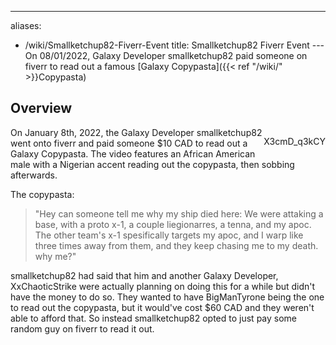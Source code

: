 ---
aliases:
- /wiki/Smallketchup82-Fiverr-Event
title: Smallketchup82 Fiverr Event
---On 08/01/2022, Galaxy Developer smallketchup82 paid someone on fiverr to read out a famous [Galaxy Copypasta]({{< ref "/wiki/" >}}Copypasta)

## Overview

<div style="float: right;">

<youtube>X3cmD_q3kCY</youtube>

</div>

On January 8th, 2022, the Galaxy Developer smallketchup82 went onto fiverr and paid someone $10 CAD to read out a Galaxy Copypasta. The video features an African American male with a Nigerian accent reading out the copypasta, then sobbing afterwards.

The copypasta:

> "Hey can someone tell me why my ship died here: We were attaking a base, with a proto x-1, a couple liegionarres, a tenna, and my apoc. The other team's x-1 spesifically targets my apoc, and I warp like three times away from them, and they keep chasing me to my death. why me?"

smallketchup82 had said that him and another Galaxy Developer, XxChaoticStrike were actually planning on doing this for a while but didn't have the money to do so. They wanted to have BigManTyrone being the one to read out the copypasta, but it would've cost $60 CAD and they weren't able to afford that. So instead smallketchup82 opted to just pay some random guy on fiverr to read it out.
